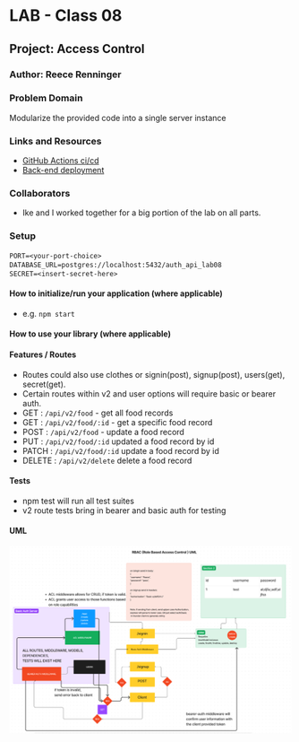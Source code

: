 # LAB - Class 08

## Project: Access Control

### Author: Reece Renninger

### Problem Domain

Modularize the provided code into a single server instance

### Links and Resources

- [GitHub Actions ci/cd](https://github.com/ReeceRenninger/auth-api)
- [Back-end deployment](https://auth-api-lab08.onrender.com)

### Collaborators

- Ike and I worked together for a big portion of the lab on all parts.

### Setup

    PORT=<your-port-choice>
    DATABASE_URL=postgres://localhost:5432/auth_api_lab08
    SECRET=<insert-secret-here>

#### How to initialize/run your application (where applicable)

- e.g. `npm start`

#### How to use your library (where applicable)

#### Features / Routes

- Routes could also use clothes or signin(post), signup(post), users(get), secret(get).
- Certain routes within v2 and user options will require basic or bearer auth.
- GET : `/api/v2/food` - get all food records
- GET : `/api/v2/food/:id` - get a specific food record
- POST : `/api/v2/food` - update a food record
- PUT : `/api/v2/food/:id` updated a food record by id
- PATCH : `/api/v2/food/:id` update a food record by id
- DELETE : `/api/v2/delete` delete a food record

#### Tests

- npm test will run all test suites
- v2 route tests bring in bearer and basic auth for testing

#### UML

![RBAC uml](assets/RBAC-uml-lab08.png)